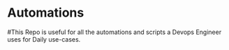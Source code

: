 # Automations
#This Repo is useful for all the automations and scripts a Devops Engineer uses for Daily use-cases.
